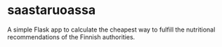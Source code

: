 # saastaruoassa

A simple Flask app to calculate the cheapest way to fulfill the nutritional recommendations of the Finnish authorities.
